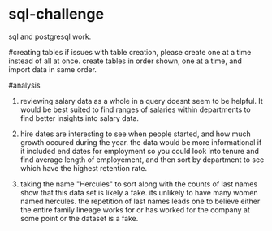 # sql-challenge
sql and postgresql work. 

#creating tables
if issues with table creation, please create one at a time instead of all at once. 
create tables in order shown, one at a time, and import data in same order.

#analysis
1. reviewing salary data as a whole in a query doesnt seem to be helpful. It would be best suited to find ranges of salaries within departments to find better insights
into salary data. 

2. hire dates are interesting to see when people started, and how much growth occured during the year. the data would be more informational if it included end dates for employment so you could look into tenure and find average length of employement, and then sort by department to see which have the highest retention rate. 

3. taking the name "Hercules" to sort along with the counts of last names show that this data set is likely a fake. its unlikely to have many women named hercules. the repetition of last names leads one to believe either the entire family lineage works for or has worked for the company at some point or the dataset is a fake.  

